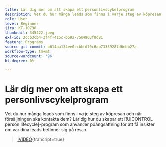 ```yaml
---
title: Lär dig mer om att skapa ett personlivscykelprogram
description: Vet du hur många leads som finns i varje steg av köpresan och när försäljningen ska kontakta dem? Lär dig hur du skapar ett [!UICONTROL person lifecycle]-program som använder poängsättning för att få insikter om var dina leads befinner sig på resan.
role: User
level: Beginner
jira: KT-10738
thumbnail: 345422.jpeg
exl-id: 2ccb3cb4-3f4f-415c-b592-7504903f0d81
feature: Programs
source-git-commit: b614aa134ee0ccbbfd70c6ab73339287d6ebb27a
workflow-type: tm+mt
source-wordcount: '96'
ht-degree: 0%

---
```


# Lär dig mer om att skapa ett personlivscykelprogram

Vet du hur många leads som finns i varje steg av köpresan och när försäljningen ska kontakta dem? Lär dig hur du skapar ett [!UICONTROL person lifecycle]-program som använder poängsättning för att få insikter om var dina leads befinner sig på resan.

>[!VIDEO](https://video.tv.adobe.com/v/345422/?quality=12&learn=on){trancript=true}
